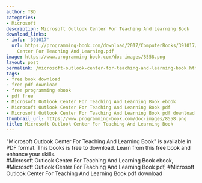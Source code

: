 ```yaml
---
author: TBD
categories:
- Microsoft
description: Microsoft Outlook Center For Teaching And Learning Book
download_links:
- info: '391017'
  url: https://programming-book.com/download/2017/ComputerBooks/391017/Microsoft Outlook
    Center For Teaching And Learning.pdf
image: https://www.programming-book.com/doc-images/8558.png
layout: post
permalink: /microsoft-outlook-center-for-teaching-and-learning-book.html
tags:
- free book download
- free pdf download
- free programming ebook
- pdf free
- Microsoft Outlook Center For Teaching And Learning Book ebook
- Microsoft Outlook Center For Teaching And Learning Book pdf
- Microsoft Outlook Center For Teaching And Learning Book pdf download
thumbnail_url: https://www.programming-book.com/doc-images/8558.png
title: Microsoft Outlook Center For Teaching And Learning Book
---
```


 
<div class="item-desc text-justify">
  "Microsoft Outlook Center For Teaching And Learning Book" is available in PDF format. This books is free to download. Learn from this free book and enhance your skills.
  <br>
  #Microsoft Outlook Center For Teaching And Learning Book ebook, #Microsoft Outlook Center For Teaching And Learning Book pdf, #Microsoft Outlook Center For Teaching And Learning Book pdf download
</div>